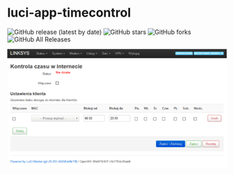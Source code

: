 # luci-app-timecontrol

![GitHub release (latest by date)](https://img.shields.io/github/v/release/4IceG/luci-app-timecontrol?style=flat-square)
![GitHub stars](https://img.shields.io/github/stars/4IceG/luci-app-timecontrol?style=flat-square)
![GitHub forks](https://img.shields.io/github/forks/4IceG/luci-app-timecontrol?style=flat-square)
![GitHub All Releases](https://img.shields.io/github/downloads/4IceG/luci-app-timecontrol/total)

![](https://raw.githubusercontent.com/4IceG/luci-app-timecontrol/main/screens/s2.PNG)
